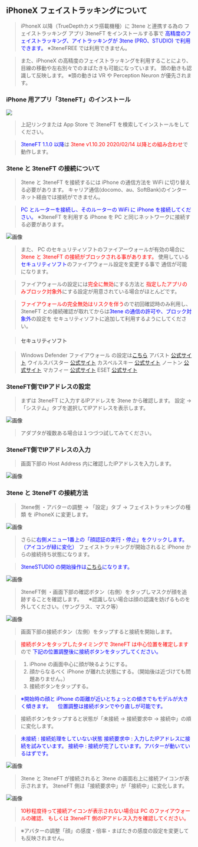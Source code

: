 ## iPhoneX フェイストラッキングについて

>iPhoneX 以降（TrueDepthカメラ搭載機種）に 3tene と連携する為の
>フェイストラッキング アプリ 3teneFT をインストールする事で
><font color="Blue">高精度のフェイストラッキング、アイトラッキングが 3tene (PRO、STUDIO) で利用できます。</font>
>※3teneFREE では利用できません。

>また、iPhoneX の高精度のフェイストラッキングを利用することにより、
>目線の移動や左右別々でのまばたきも可能になっています。
>頭の動きも認識して反映します。
>※頭の動きは VR や Perception Neuron が優先されます。


### iPhone 用アプリ「3teneFT」のインストール

<a href="https://itunes.apple.com/jp/app/3teneft/id1452730104" target="_blank"><img src="image/App_Store.png"/></a>

>上記リンクまたは App Store で 3teneFT を検索してインストールをしてください。

><font color="Blue">3teneFT 1.1.0 以降</font>は <font color="Red">3tene v1.10.20 2020/02/14 以降との組み合わせ</font>で動作します。


### 3tene と 3teneFT の接続について

>3tene と 3teneFT を接続するには iPhone の通信方法を WiFi に切り替える必要があります。
>キャリア通信(docomo、au、SoftBank)のインターネット経由では接続ができません。

><font color="Blue">PC とルーターを接続し、そのルーターの WiFi に iPhone を接続してください。</font>
>※3teneFT を利用する iPhone を PC と同じネットワークに接続する必要があります。

![画像](image/iphonex_ft_howto_0.jpg "")

>また、 PC のセキュリティソフトのファイアーウォールが有効の場合に
><font color="Red">3tene と 3teneFT の接続がブロックされる事があります。</font>
>使用している<font color="Blue">セキュリティソフト</font>のファイアウォール設定を変更する事で
>通信が可能になります。

>ファイアウォールの設定には<font color="Red">完全に無効</font>にする方法と
><font color="Red">指定したアプリのみブロック対象外</font>にする設定が用意されている場合がほとんどです。

><font color="Red">ファイアウォールの完全無効はリスクを伴う</font>ので初回確認時のみ利用し、
>3teneFT との接続確認が取れてからは<font color="Blue">3tene の通信の許可や、ブロック対象外</font>の設定を
>セキュリティソフトに追加して利用するようにしてください。

>#### セキュリティソフト

>Windows Defender ファイアウォール の設定は<a href="https://support.microsoft.com/ja-jp/help/4028544/windows-10-turn-windows-defender-firewall-on-or-off" target="_blank">こちら</a>
>アバスト <a href="https://www.avast.co.jp/" target="_blank">公式サイト</a>
>ウイルスバスター <a href="https://virusbuster.jp/" target="_blank">公式サイト</a>
>カスペルスキー <a href="https://www.kaspersky.co.jp/" target="_blank">公式サイト</a>
>ノートン <a href="https://jp.norton.com/" target="_blank">公式サイト</a>
>マカフィー <a href="https://www.mcafee.com/japan/home/" target="_blank">公式サイト</a>
>ESET <a href="https://eset-info.canon-its.jp/" target="_blank">公式サイト</a>


### 3teneFT側でIPアドレスの設定

>まずは 3teneFT に入力するIPアドレスを 3tene から確認します。
>設定 → 「システム」タブを選択してIPアドレスを表示します。


![画像](image/iphonex_ft_howto_1.png "")

>アダプタが複数ある場合は１つづつ試してみてください。


### 3teneFT側でIPアドレスの入力

>画面下部の Host Address 内に確認したIPアドレスを入力します。

![画像](image/iphonex_ft_howto_2.jpg "")

### 3tene と 3teneFT の接続方法

>3tene側
>・アバターの調整 → 「設定」タブ → フェイストラッキングの種類 を iPhoneX に変更します。

![画像](image/iphonex_ft_howto_3.png "")


>さらに<font color="Blue">右側メニュー1番上の「顔認証の実行・停止」をクリックします。（アイコンが緑に変化）</font>
>フェイストラッキングが開始されると iPhone からの接続待ち状態になります。

><font color="Blue">3teneSTUDIO の開始操作は[こちら](#TrackingWindow.md)になります。</font>


![画像](image/iphonex_ft_howto_4.png "")

>3teneFT側
>・画面下部の確認ボタン（右側）をタップしマスクが顔を追跡することを確認します。
>　※認識しない場合は顔の認識を妨げるものを外してください。（サングラス、マスク等）


![画像](image/iphonex_ft_howto_5.jpg "")

>画面下部の接続ボタン（左側）をタップすると接続を開始します。

><font color="Red">接続ボタンをタップしたタイミングで 3teneFT は中心位置を確定します</font>ので
><font color="Blue">下記の位置調整後に接続ボタンをタップしてください。</font>

>1. iPhone の画面中心に顔が映るようにする。
>2. 顔からなるべく iPhone が離れた状態にする。（開始後は近づけても問題ありません。）
>3. 接続ボタンをタップする。

><font color="Blue">※開始時の顔と iPhone の距離が近いとちょっとの傾きでもモデルが大きく傾きます。</font>
>　<font color="Blue">位置調整は接続ボタンでやり直しが可能です。</font>

>接続ボタンをタップすると状態が「未接続 → 接続要求中 → 接続中」の順に変化します。

><font color="Blue">未接続 : 接続処理をしていない状態
>接続要求中 : 入力したIPアドレスに接続を試みています。
>接続中 : 接続が完了しています。アバターが動いているはずです。</font>

![画像](image/iphonex_ft_howto_6.jpg "")

>3tene と 3teneFT が接続されると 3tene の画面右上に接続アイコンが表示されます。
>3teneFT 側は「接続要求中」が「接続中」に変化します。

![画像](image/iphonex_ft_howto_7.png "")

><font color="Red">10秒程度待って接続アイコンが表示されない場合は PC のファイアウォールの確認、
>もしくは 3teneFT 側のIPアドレス入力を確認してください。</font>

>※アバターの調整「顔」の感度・倍率・まばたきの感度の設定を変更しても反映されません。




